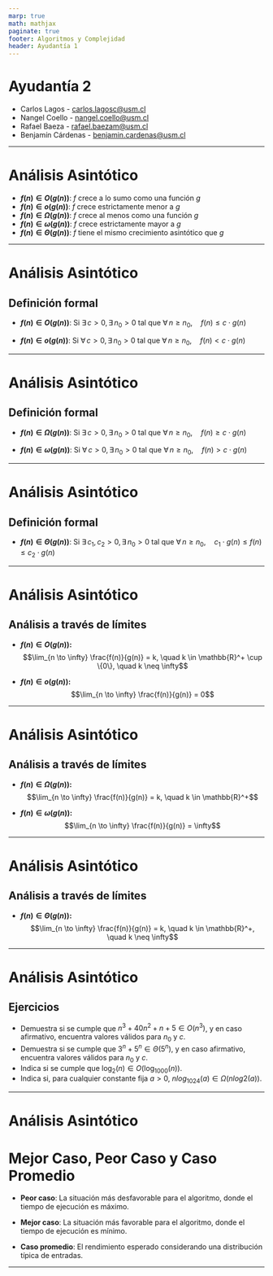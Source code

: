 ```yaml
---
marp: true
math: mathjax
paginate: true
footer: Algoritmos y Complejidad
header: Ayudantía 1
---
```


<!-- _class: title -->
# Ayudantía 2
- Carlos Lagos - carlos.lagosc@usm.cl  
- Nangel Coello - nangel.coello@usm.cl  
- Rafael Baeza - rafael.baezam@usm.cl  
- Benjamín Cárdenas - benjamin.cardenas@usm.cl 

---

# Análisis Asintótico

- **$f(n) \in O(g(n))$**: $f$ crece a lo sumo como una función $g$
- **$f(n) \in o(g(n))$**: $f$ crece estrictamente menor a $g$
- **$f(n) \in \Omega(g(n))$**: $f$ crece al menos como una función $g$
- **$f(n) \in \omega(g(n))$**: $f$ crece estrictamente mayor a $g$
- **$f(n) \in \Theta(g(n))$**: $f$ tiene el mismo crecimiento asintótico que $g$

---

# Análisis Asintótico

## Definición formal

- **$f(n) \in O(g(n))$**: Si $\exists \, c > 0, \, \exists \, n_0 > 0 \text{ tal que } \forall \, n \geq n_0, \quad f(n) \leq c \cdot g(n)$

- **$f(n) \in o(g(n))$**: Si $\forall \, c > 0, \, \exists \, n_0 > 0 \text{ tal que } \forall \, n \geq n_0, \quad f(n) < c \cdot g(n)$

---

# Análisis Asintótico

## Definición formal

- **$f(n) \in \Omega(g(n))$**: Si $\exists \, c > 0, \, \exists \, n_0 > 0 \text{ tal que } \forall \, n \geq n_0, \quad f(n) \geq c \cdot g(n)$

- **$f(n) \in \omega(g(n))$**: Si $\forall \, c > 0, \, \exists \, n_0 > 0 \text{ tal que } \forall \, n \geq n_0, \quad f(n) > c \cdot g(n)$

---

# Análisis Asintótico

## Definición formal

- **$f(n) \in \Theta(g(n))$**: Si $\exists \, c_1, c_2 > 0, \, \exists \, n_0 > 0 \text{ tal que } \forall \, n \geq n_0, \quad c_1 \cdot g(n) \leq f(n) \leq c_2 \cdot g(n)$

---

# Análisis Asintótico
## Análisis a través de límites

- **$f(n) \in O(g(n))$:**
  $$\lim_{n \to \infty} \frac{f(n)}{g(n)} = k, \quad k \in \mathbb{R}^+ \cup \{0\}, \quad k \neq \infty$$

- **$f(n) \in o(g(n))$:**
  $$\lim_{n \to \infty} \frac{f(n)}{g(n)} = 0$$


---

# Análisis Asintótico
## Análisis a través de límites

- **$f(n) \in \Omega(g(n))$:**
  $$\lim_{n \to \infty} \frac{f(n)}{g(n)} = k, \quad k \in \mathbb{R}^+$$

- **$f(n) \in \omega(g(n))$:**
  $$\lim_{n \to \infty} \frac{f(n)}{g(n)} = \infty$$


---

# Análisis Asintótico
## Análisis a través de límites

- **$f(n) \in \Theta(g(n))$:**
  $$\lim_{n \to \infty} \frac{f(n)}{g(n)} = k, \quad k \in \mathbb{R}^+, \quad k \neq \infty$$

---

# Análisis Asintótico  
## Ejercicios

- Demuestra si se cumple que $n^3 + 40n^2 + n + 5 \in O(n^3)$, y en caso afirmativo, encuentra valores válidos para $n_0$ y $c$.
- Demuestra si se cumple que $3^n + 5^n \in \Theta(5^n)$, y en caso afirmativo, encuentra valores válidos para $n_0$ y $c$.
- Indica si se cumple que $\log_2(n) \in O(\log_{1000}(n))$.
- Indica si, para cualquier constante fija $a > 0$, $nlog_{1024}(a) \in \Omega(nlog2(a))$.

---

# Análisis Asintótico

# Mejor Caso, Peor Caso y Caso Promedio

* **Peor caso**: La situación más desfavorable para el algoritmo, donde el tiempo de ejecución es máximo.

* **Mejor caso**: La situación más favorable para el algoritmo, donde el tiempo de ejecución es mínimo.

* **Caso promedio**: El rendimiento esperado considerando una distribución típica de entradas.

---

